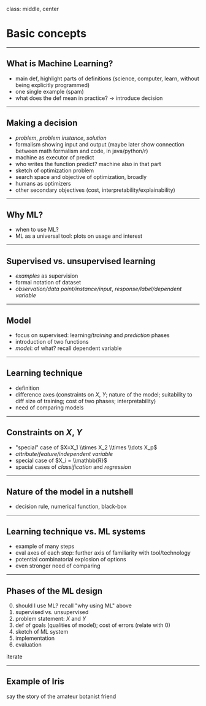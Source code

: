 class: middle, center

# Basic concepts

---

## What is Machine Learning?

- main def, highlight parts of definitions (science, computer, learn, without being explicitly programmed)
- one single example (spam)
- what does the def mean in practice? -> introduce decision

---

## Making a decision

- *problem*, *problem instance*, *solution*
- formalism showing input and output (maybe later show connection between math formalism and code, in java/python/r)
- machine as executor of predict
- who writes the function predict? machine also in that part
- sketch of optimization problem
- search space and objective of optimization, broadly
- humans as optimizers
- other secondary objectives (cost, interpretability/explainability)

---

## Why ML?

- when to use ML?
- ML as a universal tool: plots on usage and interest

---

## Supervised vs. unsupervised learning

- *examples* as supervision
- formal notation of dataset
- *observation/data point/instance/input*, *response/label/dependent variable*

---

## Model

- focus on supervised: learning/*training* and *prediction* phases
- introduction of two functions
- *model*: of what? recall dependent variable

---

## Learning technique

- definition
- difference axes (constraints on $X$, $Y$; nature of the model; suitability to diff size of training; cost of two phases; interpretability)
- need of comparing models

---

## Constraints on $X$, $Y$

- "special" case of $X=X_1 \\times X_2 \\times \\dots X_p$
- *attribute/feature/independent variable*
- special case of $X_i = \\mathbb{R}$
- spacial cases of *classification* and *regression*

---

## Nature of the model in a nutshell

- decision rule, numerical function, black-box

---

## Learning technique vs. ML systems

- example of many steps
- eval axes of each step: further axis of familiarity with tool/technology
- potential combinatorial explosion of options
- even stronger need of comparing

---

## Phases of the ML design

0. should I use ML? recall "why using ML" above
1. supervised vs. unsupervised
2. problem statement: $X$ and $Y$
3. def of goals (qualities of model); cost of errors (relate with 0)
4. sketch of ML system
5. implementation
6. evaluation

iterate

---

## Example of Iris

say the story of the amateur botanist friend
